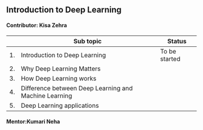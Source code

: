 ## Introduction to Deep Learning

#### Contributor: Kisa Zehra

||Sub topic|Status|
|-|-|-|
|1.| Introduction to Deep Learning|To be started|
|2.| Why Deep Learning Matters||
|3.| How Deep Learning works||
|4.| Difference between Deep Learning and Machine Learning||
|5.| Deep Learning applications||

#### Mentor:Kumari Neha
